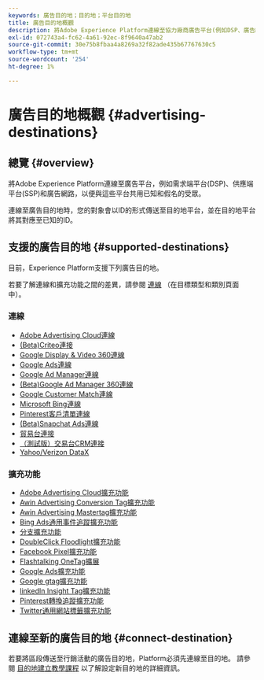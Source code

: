 ```yaml
---
keywords: 廣告目的地；目的地；平台目的地
title: 廣告目的地概觀
description: 將Adobe Experience Platform連線至協力廠商廣告平台(例如DSP、廣告網路、SSP)，並與這些平台共用假名受眾。
exl-id: 072743a4-fc62-4a61-92ec-8f9640a47ab2
source-git-commit: 30e75b8fbaa4a8269a32f82ade435b67767630c5
workflow-type: tm+mt
source-wordcount: '254'
ht-degree: 1%

---
```


# 廣告目的地概觀 {#advertising-destinations}

## 總覽 {#overview}

將Adobe Experience Platform連線至廣告平台，例如需求端平台(DSP)、供應端平台(SSP)和廣告網路，以便與這些平台共用已知和假名的受眾。

連線至廣告目的地時，您的對象會以ID的形式傳送至目的地平台，並在目的地平台將其對應至已知的ID。

## 支援的廣告目的地 {#supported-destinations}

目前，Experience Platform支援下列廣告目的地。

若要了解連線和擴充功能之間的差異，請參閱 [連線](../../destination-types.md#connections) （在目標類型和類別頁面中）。

### 連線

* [Adobe Advertising Cloud連線](adobe-advertising-cloud-connection.md)
* [(Beta)Criteo連接](criteo.md)
* [Google Display &amp; Video 360連線](google-dv360.md)
* [Google Ads連線](google-ads-destination.md)
* [Google Ad Manager連線](google-ad-manager.md)
* [(Beta)Google Ad Manager 360連線](google-ad-manager-360-connection.md)
* [Google Customer Match連線](google-customer-match.md)
* [Microsoft Bing連線](bing.md)
* [Pinterest客戶清單連線](pinterest.md)
* [(Beta)Snapchat Ads連線](snap-inc.md)
* [貿易台連接](tradedesk.md)
* [（測試版）交易台CRM連接](tradedesk-emails.md)
* [Yahoo/Verizon DataX](datax.md)

### 擴充功能

* [Adobe Advertising Cloud擴充功能](adobe-advertising-cloud.md)
* [Awin Advertising Conversion Tag擴充功能](awin-conversiontag.md)
* [Awin Advertising Mastertag擴充功能](awin-mastertag.md)
* [Bing Ads通用事件追蹤擴充功能](bing-ads.md)
* [分支擴充功能](branch.md)
* [DoubleClick Floodlight擴充功能](doubleclick-floodlight.md)
* [Facebook Pixel擴充功能](facebook-pixel.md)
* [Flashtalking OneTag擴展](flashtalking.md)
* [Google Ads擴充功能](google-ads-extension.md)
* [Google gtag擴充功能](gtag-advertising.md)
* [linkedIn Insight Tag擴充功能](linkedin.md)
* [Pinterest轉換追蹤擴充功能](pinterest-extension.md)
* [Twitter通用網站標籤擴充功能](twitter-uwt.md)

## 連線至新的廣告目的地 {#connect-destination}

若要將區段傳送至行銷活動的廣告目的地，Platform必須先連線至目的地。 請參閱 [目的地建立教學課程](../../ui/connect-destination.md) 以了解設定新目的地的詳細資訊。
